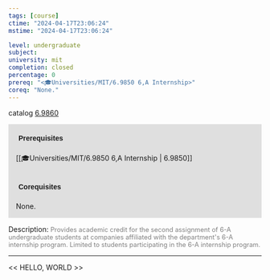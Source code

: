 ```yaml
---
tags: [course]
ctime: "2024-04-17T23:06:24"
mstime: "2024-04-17T23:06:24"

level: undergraduate
subject: 
university: mit
completion: closed
percentage: 0
prereq: "<🎓Universities/MIT/6.9850 6,A Internship>"
coreq: "None."
---
```


catalog [6.9860](http://student.mit.edu/catalog/m6e.html#6.9860)

<span style="display: block; padding: 15px; background-color: rgb(100, 100, 100, 0.2);"><font id="m_prereq3460_0" style="display: block; font-family: Arial, sans-serif; font-weight: bold; padding: 5px">Prerequisites</font><br><span id="prereq3460_0">[[🎓Universities/MIT/6.9850 6,A Internship | 6.9850]]</span></span>
<span style="display: block; padding: 15px; background-color: rgb(100, 100, 100, 0.2);"><font id="m_coreq3460_0" style="display: block; font-family: Arial, sans-serif; font-weight: bold; padding: 5px">Corequisites</font><br><span id="coreq3460_0">None.</span></span>

<font style="">Description:</font>
<font style="color: grey; font-size: 0.8rem;">Provides academic credit for the second assignment of 6-A undergraduate students at companies affiliated with the department's 6-A internship program. Limited to students participating in the 6-A internship program.</font>



---

<< HELLO, WORLD >>
